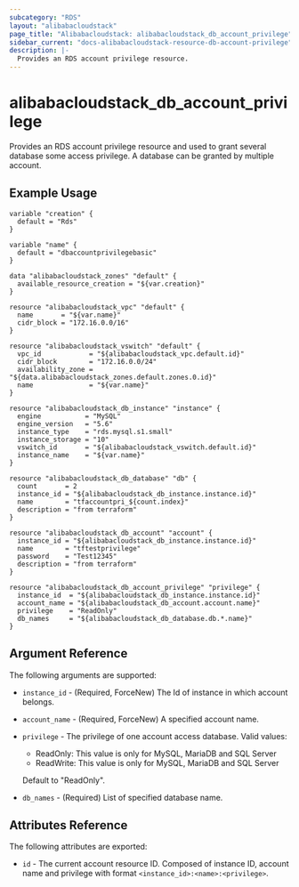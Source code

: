 ```yaml
---
subcategory: "RDS"
layout: "alibabacloudstack"
page_title: "Alibabacloudstack: alibabacloudstack_db_account_privilege"
sidebar_current: "docs-alibabacloudstack-resource-db-account-privilege"
description: |-
  Provides an RDS account privilege resource.
---
```


# alibabacloudstack\_db\_account\_privilege

Provides an RDS account privilege resource and used to grant several database some access privilege. A database can be granted by multiple account.

## Example Usage

```
variable "creation" {
  default = "Rds"
}

variable "name" {
  default = "dbaccountprivilegebasic"
}

data "alibabacloudstack_zones" "default" {
  available_resource_creation = "${var.creation}"
}

resource "alibabacloudstack_vpc" "default" {
  name       = "${var.name}"
  cidr_block = "172.16.0.0/16"
}

resource "alibabacloudstack_vswitch" "default" {
  vpc_id            = "${alibabacloudstack_vpc.default.id}"
  cidr_block        = "172.16.0.0/24"
  availability_zone = "${data.alibabacloudstack_zones.default.zones.0.id}"
  name              = "${var.name}"
}

resource "alibabacloudstack_db_instance" "instance" {
  engine           = "MySQL"
  engine_version   = "5.6"
  instance_type    = "rds.mysql.s1.small"
  instance_storage = "10"
  vswitch_id       = "${alibabacloudstack_vswitch.default.id}"
  instance_name    = "${var.name}"
}

resource "alibabacloudstack_db_database" "db" {
  count       = 2
  instance_id = "${alibabacloudstack_db_instance.instance.id}"
  name        = "tfaccountpri_${count.index}"
  description = "from terraform"
}

resource "alibabacloudstack_db_account" "account" {
  instance_id = "${alibabacloudstack_db_instance.instance.id}"
  name        = "tftestprivilege"
  password    = "Test12345"
  description = "from terraform"
}

resource "alibabacloudstack_db_account_privilege" "privilege" {
  instance_id  = "${alibabacloudstack_db_instance.instance.id}"
  account_name = "${alibabacloudstack_db_account.account.name}"
  privilege    = "ReadOnly"
  db_names     = "${alibabacloudstack_db_database.db.*.name}"
}
```

## Argument Reference
 
The following arguments are supported:

* `instance_id` - (Required, ForceNew) The Id of instance in which account belongs.
* `account_name` - (Required, ForceNew) A specified account name.
* `privilege` - The privilege of one account access database. Valid values: 
    - ReadOnly: This value is only for MySQL, MariaDB and SQL Server
    - ReadWrite: This value is only for MySQL, MariaDB and SQL Server
     
   Default to "ReadOnly". 
* `db_names` - (Required) List of specified database name.

## Attributes Reference

The following attributes are exported:

* `id` - The current account resource ID. Composed of instance ID, account name and privilege with format `<instance_id>:<name>:<privilege>`.

